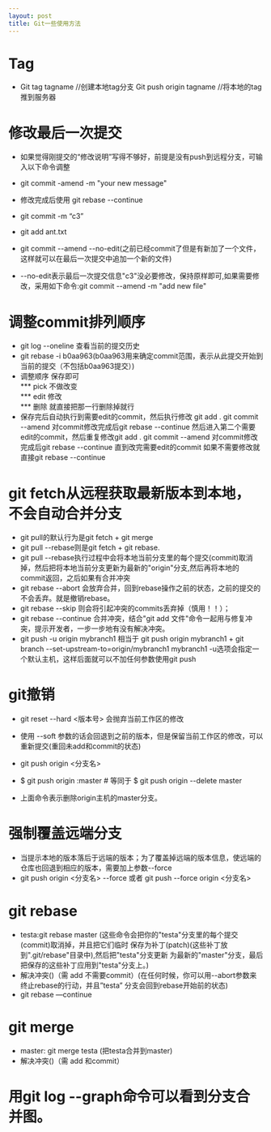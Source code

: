 ```yaml
---
layout: post
title: Git一些使用方法
---
```


# Tag 
* Git tag tagname    //创建本地tag分支 
  Git push origin tagname //将本地的tag推到服务器    

# 修改最后一次提交  
* 如果觉得刚提交的“修改说明”写得不够好，前提是没有push到远程分支，可输入以下命令调整  

* git commit -amend -m "your new message"  
* 修改完成后使用 git rebase --continue  

* git commit -m “c3”  

* git add ant.txt  
* git commit --amend --no-edit(之前已经commit了但是有新加了一个文件，这样就可以在最后一次提交中追加一个新的文件)  

* --no-edit表示最后一次提交信息"c3"没必要修改，保持原样即可,如果需要修改，采用如下命令:git commit --amend -m "add new file"  

# 调整commit排列顺序  
* git log --oneline  查看当前的提交历史  
* git rebase -i b0aa963(b0aa963用来确定commit范围，表示从此提交开始到当前的提交（不包括b0aa963提交）)  
* 调整顺序 保存即可  
*** pick 不做改变  
*** edit 修改  
*** 删除 就直接把那一行删除掉就行  
* 保存完后自动执行到需要edit的commit，然后执行修改 git add . git commit --amend 对commit修改完成后git rebase --continue 然后进入第二个需要edit的commit，然后重复修改git add . git commit --amend 对commit修改完成后git rebase --continue 直到改完需要edit的commit 如果不需要修改就直接git rebase --continue   

# git fetch从远程获取最新版本到本地，不会自动合并分支  
* git pull的默认行为是git fetch + git merge  
* git pull --rebase则是git fetch + git rebase.  
* git pull --rebase执行过程中会将本地当前分支里的每个提交(commit)取消掉，然后把将本地当前分支更新为最新的"origin"分支,然后再将本地的commit返回，之后如果有合并冲突  
* git rebase --abort 会放弃合并，回到rebase操作之前的状态，之前的提交的不会丢弃。就是撤销rebase。  
* git rebase --skip 则会将引起冲突的commits丢弃掉（慎用！！）；  
* git rebase --continue 合并冲突，结合"git add 文件"命令一起用与修复冲突，提示开发者，一步一步地有没有解决冲突。  
* git push -u origin mybranch1 相当于 git push origin mybranch1 + git branch --set-upstream-to=origin/mybranch1 mybranch1
-u选项会指定一个默认主机，这样后面就可以不加任何参数使用git push  

# git撤销  
* git reset --hard <版本号> 会抛弃当前工作区的修改  
* 使用 --soft 参数的话会回退到之前的版本，但是保留当前工作区的修改，可以重新提交(重回未add和commit的状态)  

* git push origin <分支名>  
* $ git push origin :master # 等同于 $ git push origin --delete master  
* 上面命令表示删除origin主机的master分支。  

# 强制覆盖远端分支  
* 当提示本地的版本落后于远端的版本；为了覆盖掉远端的版本信息，使远端的仓库也回退到相应的版本，需要加上参数--force  
* git push origin <分支名> --force 或者 git push --force origin <分支名>  

# git rebase  
* testa:git rebase master (这些命令会把你的"testa"分支里的每个提交(commit)取消掉，并且把它们临时 保存为补丁(patch)(这些补丁放到".git/rebase"目录中),然后把"testa"分支更新 为最新的"master"分支，最后把保存的这些补丁应用到"testa"分支上。)  
* 解决冲突()（需 add 不需要commit）(在任何时候，你可以用--abort参数来终止rebase的行动，并且”testa” 分支会回到rebase开始前的状态)  
* git rebase —continue  

# git merge  
* master: git merge testa (把testa合并到master)  
* 解决冲突()（需 add 和commit）  

# 用git log --graph命令可以看到分支合并图。  
  
